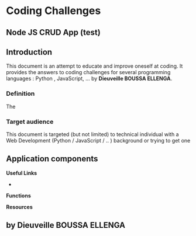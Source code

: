 # Coding Challenges #


## Node JS CRUD App (test) ## 


## Introduction ##
This document is an attempt to educate and improve oneself at coding.
It provides the answers to coding challenges for several programming languages : Python , JavaScript, ... 
by **Dieuveille BOUSSA ELLENGA**. 




### Definition ###

The  


### Target audience ###

This document is targeted (but not limited) to technical individual with a Web Development (Python  /  JavaScript / .. ) background or trying to get one




## Application components ##
   




**Useful Links**

 -   





**Functions**





**Resources**













## by Dieuveille BOUSSA ELLENGA ##


